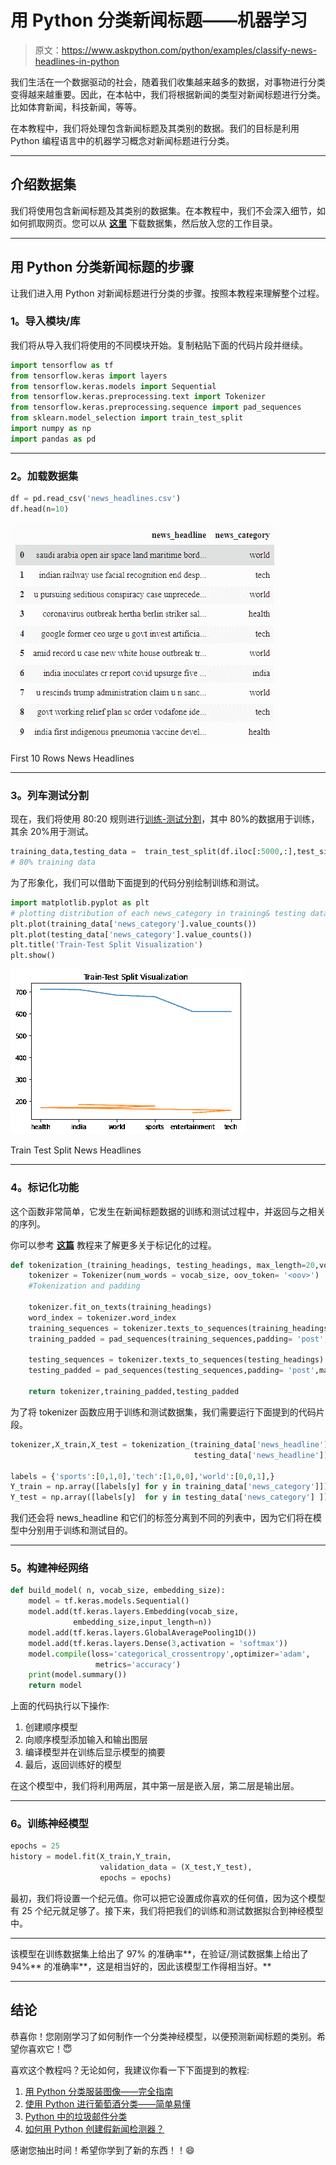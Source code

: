 # 用 Python 分类新闻标题——机器学习

> 原文：<https://www.askpython.com/python/examples/classify-news-headlines-in-python>

我们生活在一个数据驱动的社会，随着我们收集越来越多的数据，对事物进行分类变得越来越重要。因此，在本帖中，我们将根据新闻的类型对新闻标题进行分类。比如体育新闻，科技新闻，等等。

在本教程中，我们将处理包含新闻标题及其类别的数据。我们的目标是利用 Python 编程语言中的机器学习概念对新闻标题进行分类。

* * *

## **介绍数据集**

我们将使用包含新闻标题及其类别的数据集。在本教程中，我们不会深入细节，如如何抓取网页。您可以从 [**这里**](https://github.com/kumar-mahendra/ML-Projects/blob/main/newsfile.csv) 下载数据集，然后放入您的工作目录。

* * *

## **用 Python 分类新闻标题的步骤**

让我们进入用 Python 对新闻标题进行分类的步骤。按照本教程来理解整个过程。

### **1。导入模块/库**

我们将从导入我们将使用的不同模块开始。复制粘贴下面的代码片段并继续。

```py
import tensorflow as tf 
from tensorflow.keras import layers
from tensorflow.keras.models import Sequential
from tensorflow.keras.preprocessing.text import Tokenizer
from tensorflow.keras.preprocessing.sequence import pad_sequences
from sklearn.model_selection import train_test_split
import numpy as np
import pandas as pd

```

* * *

### **2。加载数据集**

```py
df = pd.read_csv('news_headlines.csv')
df.head(n=10)

```

![First 10 Rows News Headlines](img/af31dc512fe28f84a8688bdf9a386c7f.png)

First 10 Rows News Headlines

* * *

### **3。列车测试分割**

现在，我们将使用 80:20 规则进行[训练-测试分割](https://www.askpython.com/python/examples/split-data-training-and-testing-set)，其中 80%的数据用于训练，其余 20%用于测试。

```py
training_data,testing_data =  train_test_split(df.iloc[:5000,:],test_size=0.2)  
# 80% training data

```

为了形象化，我们可以借助下面提到的代码分别绘制训练和测试。

```py
import matplotlib.pyplot as plt
# plotting distribution of each news_category in training& testing data
plt.plot(training_data['news_category'].value_counts())
plt.plot(testing_data['news_category'].value_counts())
plt.title('Train-Test Split Visualization')
plt.show()

```

![Train Test Split News Headlines](img/153bbeab2cb4adbfb9425b4174022abe.png)

Train Test Split News Headlines

* * *

### **4。标记化功能**

这个函数非常简单，它发生在新闻标题数据的训练和测试过程中，并返回与之相关的序列。

你可以参考 [**这篇**](https://www.askpython.com/python-modules/tokenization-in-python-using-nltk) 教程来了解更多关于标记化的过程。

```py
def tokenization_(training_headings, testing_headings, max_length=20,vocab_size = 5000):
    tokenizer = Tokenizer(num_words = vocab_size, oov_token= '<oov>')
    #Tokenization and padding

    tokenizer.fit_on_texts(training_headings)
    word_index = tokenizer.word_index
    training_sequences = tokenizer.texts_to_sequences(training_headings)
    training_padded = pad_sequences(training_sequences,padding= 'post',maxlen = max_length, truncating='post')

    testing_sequences = tokenizer.texts_to_sequences(testing_headings)
    testing_padded = pad_sequences(testing_sequences,padding= 'post',maxlen = max_length, truncating='post')

    return tokenizer,training_padded,testing_padded

```

为了将 tokenizer 函数应用于训练和测试数据集，我们需要运行下面提到的代码片段。

```py
tokenizer,X_train,X_test = tokenization_(training_data['news_headline'],
                                         testing_data['news_headline'])

labels = {'sports':[0,1,0],'tech':[1,0,0],'world':[0,0,1],}
Y_train = np.array([labels[y] for y in training_data['news_category']])
Y_test = np.array([labels[y]  for y in testing_data['news_category'] ])

```

我们还会将 news_headline 和它们的标签分离到不同的列表中，因为它们将在模型中分别用于训练和测试目的。

* * *

### **5。构建神经网络**

```py
def build_model( n, vocab_size, embedding_size):
    model = tf.keras.models.Sequential()
    model.add(tf.keras.layers.Embedding(vocab_size,
              embedding_size,input_length=n))
    model.add(tf.keras.layers.GlobalAveragePooling1D()) 
    model.add(tf.keras.layers.Dense(3,activation = 'softmax'))       
    model.compile(loss='categorical_crossentropy',optimizer='adam',
                   metrics='accuracy')
    print(model.summary())
    return model

```

上面的代码执行以下操作:

1.  创建顺序模型
2.  向顺序模型添加输入和输出图层
3.  编译模型并在训练后显示模型的摘要
4.  最后，返回训练好的模型

在这个模型中，我们将利用两层，其中第一层是嵌入层，第二层是输出层。

* * *

### **6。训练神经模型**

```py
epochs = 25
history = model.fit(X_train,Y_train,
                    validation_data = (X_test,Y_test),
                    epochs = epochs)

```

最初，我们将设置一个纪元值。你可以把它设置成你喜欢的任何值，因为这个模型有 25 个纪元就足够了。接下来，我们将把我们的训练和测试数据拟合到神经模型中。

* * *

该模型在训练数据集上给出了 97% 的准确率**，在验证/测试数据集上给出了 94%** 的准确率**，这是相当好的，因此该模型工作得相当好。**

* * *

## **结论**

恭喜你！您刚刚学习了如何制作一个分类神经模型，以便预测新闻标题的类别。希望你喜欢它！😇

喜欢这个教程吗？无论如何，我建议你看一下下面提到的教程:

1.  [用 Python 分类服装图像——完全指南](https://www.askpython.com/python/examples/classifying-clothing-images)
2.  [使用 Python 进行葡萄酒分类——简单易懂](https://www.askpython.com/python/wine-classification)
3.  [Python 中的垃圾邮件分类](https://www.askpython.com/python/examples/email-spam-classification)
4.  [如何用 Python 创建假新闻检测器？](https://www.askpython.com/python/examples/fake-news-detector)

感谢您抽出时间！希望你学到了新的东西！！😄